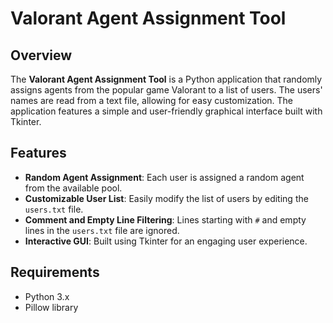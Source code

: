 # Valorant Agent Assignment Tool

## Overview
The **Valorant Agent Assignment Tool** is a Python application that randomly assigns agents from the popular game Valorant to a list of users. The users' names are read from a text file, allowing for easy customization. The application features a simple and user-friendly graphical interface built with Tkinter.

## Features
- **Random Agent Assignment**: Each user is assigned a random agent from the available pool.
- **Customizable User List**: Easily modify the list of users by editing the `users.txt` file.
- **Comment and Empty Line Filtering**: Lines starting with `#` and empty lines in the `users.txt` file are ignored.
- **Interactive GUI**: Built using Tkinter for an engaging user experience.

## Requirements
- Python 3.x
- Pillow library
